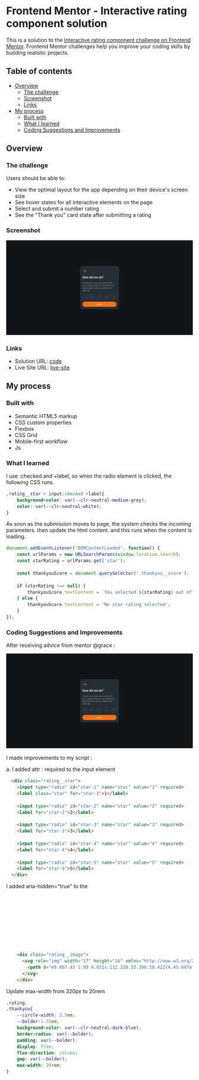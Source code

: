 # Frontend Mentor - Interactive rating component solution

This is a solution to the [Interactive rating component challenge on Frontend Mentor](https://www.frontendmentor.io/challenges/interactive-rating-component-koxpeBUmI). Frontend Mentor challenges help you improve your coding skills by building realistic projects.

## Table of contents

- [Overview](#overview)
  - [The challenge](#the-challenge)
  - [Screenshot](#screenshot)
  - [Links](#links)
- [My process](#my-process)
  - [Built with](#built-with)
  - [What I learned](#what-i-learned)
  - [Coding Suggestions and Improvements](#coding-suggestions-and-improvements)

## Overview

### The challenge

Users should be able to:

- View the optimal layout for the app depending on their device's screen size
- See hover states for all interactive elements on the page
- Select and submit a number rating
- See the "Thank you" card state after submitting a rating

### Screenshot

![screenshot](./screenshot.png)

### Links

- Solution URL: [code](https://github.com/phangtono/Interactive-rating-component)
- Live Site URL: [live-site](https://calm-babka-081fc0.netlify.app/)

## My process

### Built with

- Semantic HTML5 markup
- CSS custom properties
- Flexbox
- CSS Grid
- Mobile-first workflow
- Js

### What I learned

I use :checked and +label, so when the radio element is clicked, the following CSS runs.

```css
.rating__star > input:checked +label{
    background-color: var(--clr-neutral-medium-grey);
    color: var(--clr-neutral-white);
}
```

As soon as the submission moves to page, the system checks the incoming parameters. then update the html content. and this runs when the content is loading.

```js
document.addEventListener('DOMContentLoaded', function() {
    const urlParams = new URLSearchParams(window.location.search);
    const starRating = urlParams.get('star');

    const thankyouScore = document.querySelector('.thankyou__score');

    if (starRating !== null) {
        thankyouScore.textContent = `You selected ${starRating} out of 5`;
    } else {
        thankyouScore.textContent = 'No star rating selected';
    }
});
```
### Coding Suggestions and Improvements

After receiving advice from mentor @grace : 

![screenshot](./screenshot.png)

I made improvements to my script :

a. I added attr : required to the input element

```html
  <div class="rating__star">
    <input type="radio" id="star-1" name="star" value="1" required>
    <label class="star" for="star-1">1</label>

    <input type="radio" id="star-2" name="star" value="2" required>
    <label for="star-2">2</label>

    <input type="radio" id="star-3" name="star" value="3" required>
    <label for="star-3">3</label>

    <input type="radio" id="star-4" name="star" value="4" required>
    <label for="star-4">4</label>

    <input type="radio" id="star-5" name="star" value="5" required>
    <label for="star-5">5</label>    
  </div>
```
I added aria-hidden="true" to the <svg> 
```html
    <div class="rating__image">
      <svg role="img" width="17" height="16" xmlns="http://www.w3.org/2000/svg" aria-hidden="true">
        <path d="m9.067.43 1.99 4.031c.112.228.33.386.58.422l4.45.647a.772.772 0 0 1 .427 1.316l-3.22 3.138a.773.773 0 0 0-.222.683l.76 4.431a.772.772 0 0 1-1.12.813l-3.98-2.092a.773.773 0 0 0-.718 0l-3.98 2.092a.772.772 0 0 1-1.119-.813l.76-4.431a.77.77 0 0 0-.222-.683L.233 6.846A.772.772 0 0 1 .661 5.53l4.449-.647a.772.772 0 0 0 .58-.422L7.68.43a.774.774 0 0 1 1.387 0Z" fill="#FC7614"/>
      </svg>
    </div>
```
Update max-width from 320px to 20rem
```css
.rating,
.thankyou{
    --circle-width: 2.5em;
    --bolder:1.25em;
    background-color: var(--clr-neutral-dark-blue);
    border-radius: var(--bolder);
    padding: var(--bolder);
    display: flex;
    flex-direction: column;
    gap: var(--bolder);
    max-width: 20rem;
}
```